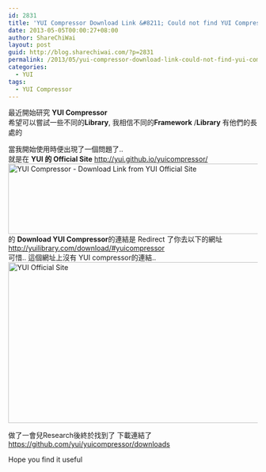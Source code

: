 ```yaml
---
id: 2831
title: 'YUI Compressor Download Link &#8211; Could not find YUI Compressor to download from the offical link provided by YUI portal'
date: 2013-05-05T00:00:27+08:00
author: ShareChiWai
layout: post
guid: http://blog.sharechiwai.com/?p=2831
permalink: /2013/05/yui-compressor-download-link-could-not-find-yui-compressor-to-download-from-the-offical-link-provided-by-yui-portal/
categories:
  - YUI
tags:
  - YUI Compressor
---
```

最近開始研究 **YUI Compressor**  
希望可以嘗試一些不同的**Library**, 我相信不同的**Framework** /**Library** 有他們的長處的

當我開始使用時便出現了一個問題了..  
就是在 **YUI 的 Official Site** <a title="YUI Library Official Site" href="http://yui.github.io/yuicompressor/" target="_blank">http://yui.github.io/yuicompressor/</a>  
[<img class="alignnone size-full wp-image-2832" alt="YUI Compressor - Download Link from YUI Official Site" src="https://i1.wp.com/blog.sharechiwai.com/wp-content/uploads/2013/07/YUI-Compressor-Download-Link.jpg?resize=625%2C142" width="625" height="142" data-recalc-dims="1" />](https://i1.wp.com/blog.sharechiwai.com/wp-content/uploads/2013/07/YUI-Compressor-Download-Link.jpg)  
的 **Download YUI Compressor**的連結是 Redirect 了你去以下的網址  
<a title="YUI Library" href="http://yuilibrary.com/download/#yuicompressor" target="_blank">http://yuilibrary.com/download/#yuicompressor</a>  
可惜.. 這個網址上沒有 YUI compressor的連結..  
[<img class="alignnone size-full wp-image-2833" alt="YUI Official Site" src="https://i0.wp.com/blog.sharechiwai.com/wp-content/uploads/2013/07/YUIOfficialSite.jpg?resize=625%2C325" width="625" height="325" data-recalc-dims="1" />](https://i0.wp.com/blog.sharechiwai.com/wp-content/uploads/2013/07/YUIOfficialSite.jpg)

做了一會兒Research後終於找到了 下載連結了  
<a title="YUI Compressor Download Link" href="https://github.com/yui/yuicompressor/downloads" target="_blank">https://github.com/yui/yuicompressor/downloads</a>

Hope you find it useful
